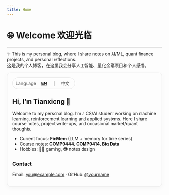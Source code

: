 ```yaml
---
title: Home
---
```


# 🌐 Welcome 欢迎光临
---

✨ This is my personal blog, where I share notes on AI/ML, quant finance projects, and personal reflections.  
这是我的个人博客，在这里我会分享人工智能、量化金融项目和个人感悟。
<!-- ✅ 直接把这一整段粘到你的首页简介位置（如 index.md 里用原生 HTML 块）
     作用：一个切换按钮 + 简介内容的中英文切换
     特点：
       - 无需建立 en/zh 子目录
       - 纯前端切换，不改路由
       - 记忆上次选择（localStorage）
       - 自动按浏览器语言第一次加载时选择
-->

<style>
  .i18n-toggle {
    display: inline-flex; align-items: center; gap: .5rem;
    border: 1px solid var(--lightgray, #ddd); border-radius: 999px;
    padding: .25rem .6rem; font-size: .92rem; cursor: pointer;
    user-select: none; backdrop-filter: blur(6px);
  }
  .i18n-toggle button {
    border: none; background: transparent; padding: .25rem .5rem; cursor: pointer;
    opacity: .7;
  }
  .i18n-toggle button.active { opacity: 1; font-weight: 700; text-decoration: underline; }
  .i18n-hide { display:none !important; }
  .intro-card { 
    border: 1px solid var(--lightgray, #e6e6e6); border-radius: 12px; padding: 16px; 
    box-shadow: 0 4px 16px rgba(0,0,0,.04);
  }
</style>

<div id="intro-i18n" class="intro-card">
  <!-- 切换按钮（你也可以把这段放到导航栏） -->
  <div class="i18n-toggle" role="group" aria-label="Language Switch">
    <span style="font-size:.9rem;opacity:.7">Language</span>
    <button type="button" data-lang="en" class="active">EN</button>
    <span>｜</span>
    <button type="button" data-lang="zh">中文</button>
  </div>

  <!-- 内容块：在同一位置放两份文本，用类名区分语言 -->
  <div class="i18n-block" data-key="intro">
    <div class="i18n en">
      <h2>Hi, I’m Tianxiong 👋</h2>
      <p>
        Welcome to my personal blog. I’m a CS/AI student working on machine learning, 
        reinforcement learning and applied systems. Here I share course notes, project write-ups, and occasional market/quant thoughts.
      </p>
      <ul>
        <li>Current focus: <strong>FinMem</strong> (LLM + memory for time series)</li>
        <li>Course notes: <strong>COMP9444, COMP9414, Big Data</strong></li>
        <li>Hobbies: 🏃‍♂️ gaming, 📷 notes design</li>
      </ul>
    </div>
    <div class="i18n zh i18n-hide">
      <h2>你好，我是天雄 👋</h2>
      <p>
        欢迎来到我的个人博客。我主要研究机器学习、强化学习与应用系统。
        这里会更新课程笔记、项目总结，以及一些量化与市场相关的随想。
      </p>
      <ul>
        <li>当前方向：<strong>FinMem</strong>（LLM + 记忆用于时间序列）</li>
        <li>课程笔记：<strong>COMP9444、COMP9414、Big Data</strong></li>
        <li>兴趣：🏃‍♂️ 游戏、📷 笔记设计</li>
      </ul>
    </div>
  </div>

  <!-- 你可以复制更多块，只要加 data-key 不同即可（例如 about, contact 等） -->
  <div class="i18n-block" data-key="contact" style="margin-top:12px">
    <div class="i18n en">
      <h3>Contact</h3>
      <p>Email: <a href="mailto:you@example.com">you@example.com</a> · GitHub: <a href="https://github.com/yourname">@yourname</a></p>
    </div>
    <div class="i18n zh i18n-hide">
      <h3>联系我</h3>
      <p>邮箱：<a href="mailto:you@example.com">you@example.com</a> · GitHub：<a href="https://github.com/yourname">@yourname</a></p>
    </div>
  </div>
</div>

